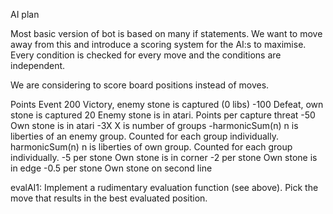 AI plan

Most basic version of bot is based on many if statements. We want to move away from this and introduce a scoring system for the AI:s to maximise.
Every condition is checked for every move and the conditions are independent.

We are considering to score board positions instead of moves.

Points          Event
200             Victory, enemy stone is captured (0 libs)
-100            Defeat, own stone is captured
20              Enemy stone is in atari. Points per capture threat
-50             Own stone is in atari
-3X             X is number of groups
-harmonicSum(n)
                n is liberties of an enemy group. Counted for each group individually.
harmonicSum(n)
                n is liberties of own group. Counted for each group individually.
-5 per stone    Own stone is in corner 
-2 per stone    Own stone is in edge
-0.5 per stone  Own stone on second line



evalAI1: Implement a rudimentary evaluation function (see above). Pick the move that results in the best evaluated position.